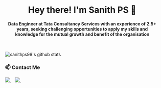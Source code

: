 <h1 align="center">Hey there! I'm Sanith PS 👋 </h1>
<h4 align="center">Data Engineer at Tata Consultancy Services with an experience of 2.5+ years, seeking challenging opportunities to apply my skills and knowledge for the mutual growth and benefit of the organisation </h4>

<br>

![sanithps98's github stats](https://github-readme-stats.vercel.app/api?username=sanithps98&show_icons=true&hide_border=true)

<div>
  <h3> 📫 Contact Me </h3>
  <p>
    <a href="https://www.linkedin.com/in/sanithps98/">
      <img src="https://img.shields.io/badge/LinkedIn-blue.svg?style=for-the-badge&logo=linkedin" />
    </a>&nbsp;&nbsp;
    <a href="https://www.instagram.com/sa___niii/">
      <img src="https://img.shields.io/badge/Instagram-E4405F?style=for-the-badge&logo=instagram&logoColor=white" />        
    </a>&nbsp;&nbsp;
  </p>
 </div>

